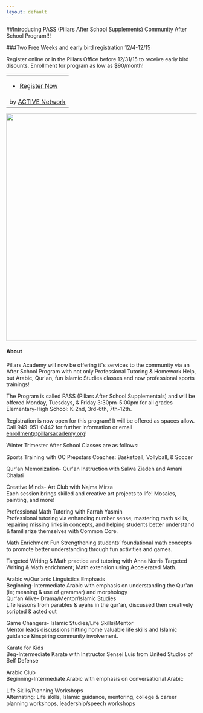 ```yaml
---
layout: default
---
```

##Introducing PASS (Pillars After School Supplements) Community After School Program!!!

###Two Free Weeks and early bird registration 12/4-12/15

Register online or in the Pillars Office before 12/31/15 to receive early bird disounts. Enrollment for program as low as $90/month!
<link rel="stylesheet" type="text/css" media="all" href="https://emarketing.activenetwork.com/res/button/css/button-v4.css" /><table><tbody><tr><td><div id="btn_div" class="btn-g201"><ul><li><a id="btn_lnk" href="https://campscui.active.com/orgs/PillarsAcademy" target="_blank"><span id="btn_txt">Register Now</span></a></li></ul></div></td></tr><tr><td nowrap=""><div id="btn_foot">by <a href="http://www.activenetwork.com" target="_blank" title="Online Registration, Marketing and Event Management Software">ACTIVE Network</a></div></td></tr></tbody></table>

<a href="https://cloud.githubusercontent.com/assets/11180395/11768153/d52456fe-a178-11e5-9077-9da6832a87f5.jpg">
  <img width="600" src="https://cloud.githubusercontent.com/assets/11180395/11768153/d52456fe-a178-11e5-9077-9da6832a87f5.jpg" />
</a>

#### About

Pillars Academy will now be offering it's services to the community via an After School Program with not only Professional Tutoring & Homework Help, but Arabic, Qur'an, fun Islamic Studies classes and now professional sports trainings!

The Program is called PASS (Pillars After School Supplementals) and will be offered Monday, Tuesdays, & Friday 3:30pm-5:00pm for all grades Elementary-High School: K-2nd, 3rd-6th, 7th-12th. 

Registration is now open for this program! It will be offered as spaces allow. Call 949-951-0442 for further information or email enrollment@pillarsacademy.org!

Winter Trimester After School Classes are as follows:

Sports Training with OC Prepstars Coaches:
Basketball, Vollyball, & Soccer

Qur'an Memorization- Qur'an Instruction	with Salwa Ziadeh and Amani Chalati		
				
Creative Minds- Art Club with Najma Mirza				
Each session brings skilled and creative art projects to life! Mosaics, painting, and more!				
				
Professional Math Tutoring with Farrah Yasmin			
Professional tutoring via enhancing number sense, mastering math skills, repairing missing links in concepts, and helping students better understand & familiarize themselves with Common Core.
 
Math Enrichment Fun
Strengthening students’ foundational math concepts to promote better understanding through fun activities and games.
				
Targeted Writing & Math practice and tutoring with Anna Norris
Targeted Writing & Math enrichment; Math extension using Accelerated Math.

Arabic w/Qur'anic Linguistics Emphasis				
Beginning-Intermediate Arabic with emphasis on understanding the Qur'an (ie; meaning & use of grammar) and morphology			
Qur'an Alive- Drama/Mentor/Islamic Studies				
Life lessons from parables & ayahs in the qur'an, discussed then creatively scripted & acted out				

Game Changers- Islamic Studies/Life Skills/Mentor				
Mentor leads discussions hitting home valuable life skills and Islamic guidance &inspiring community involvement.  	
				
Karate for Kids				
Beg-Intermediate Karate with Instructor Sensei Luis from United Studios of Self Defense				
				
Arabic Club				
Beginning-Intermediate Arabic with emphasis on conversational Arabic				
				
Life Skills/Planning Workshops				
Alternating: Life skills, Islamic guidance, mentoring, college & career planning workshops, leadership/speech workshops				

